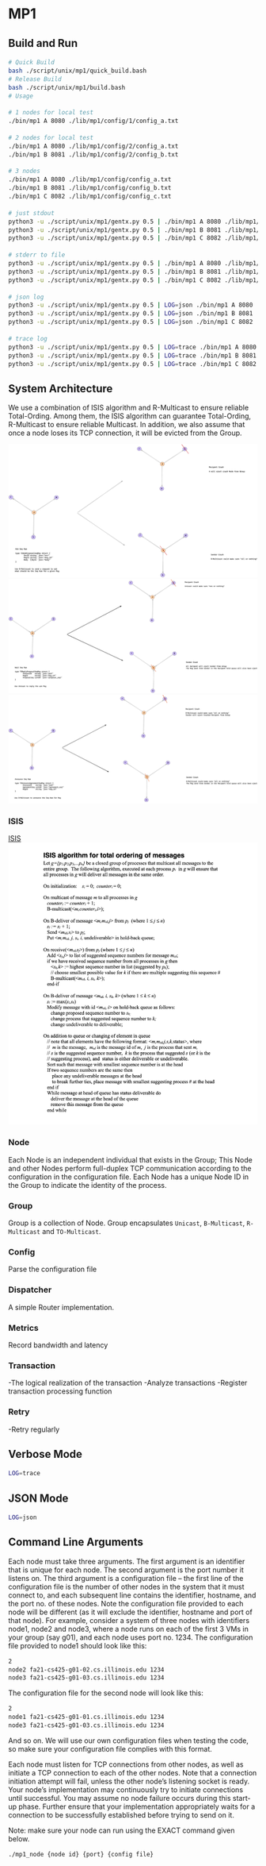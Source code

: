 # MP1

## Build and Run

```bash
# Quick Build
bash ./script/unix/mp1/quick_build.bash
# Release Build
bash ./script/unix/mp1/build.bash
# Usage

# 1 nodes for local test
./bin/mp1 A 8080 ./lib/mp1/config/1/config_a.txt

# 2 nodes for local test
./bin/mp1 A 8080 ./lib/mp1/config/2/config_a.txt
./bin/mp1 B 8081 ./lib/mp1/config/2/config_b.txt

# 3 nodes
./bin/mp1 A 8080 ./lib/mp1/config/config_a.txt
./bin/mp1 B 8081 ./lib/mp1/config/config_b.txt
./bin/mp1 C 8082 ./lib/mp1/config/config_c.txt

# just stdout
python3 -u ./script/unix/mp1/gentx.py 0.5 | ./bin/mp1 A 8080 ./lib/mp1/config/3/config_a.txt 2> /dev/null
python3 -u ./script/unix/mp1/gentx.py 0.5 | ./bin/mp1 B 8081 ./lib/mp1/config/3/config_b.txt 2> /dev/null
python3 -u ./script/unix/mp1/gentx.py 0.5 | ./bin/mp1 C 8082 ./lib/mp1/config/3/config_c.txt 2> /dev/null

# stderr to file
python3 -u ./script/unix/mp1/gentx.py 0.5 | ./bin/mp1 A 8080 ./lib/mp1/config/3/config_a.txt 2> /tmp/a.log
python3 -u ./script/unix/mp1/gentx.py 0.5 | ./bin/mp1 B 8081 ./lib/mp1/config/3/config_b.txt 2> /tmp/b.log
python3 -u ./script/unix/mp1/gentx.py 0.5 | ./bin/mp1 C 8082 ./lib/mp1/config/3/config_c.txt 2> /tmp/c.log

# json log
python3 -u ./script/unix/mp1/gentx.py 0.5 | LOG=json ./bin/mp1 A 8080 ./lib/mp1/config/3/config_a.txt 2> /tmp/a.log
python3 -u ./script/unix/mp1/gentx.py 0.5 | LOG=json ./bin/mp1 B 8081 ./lib/mp1/config/3/config_b.txt 2> /tmp/b.log
python3 -u ./script/unix/mp1/gentx.py 0.5 | LOG=json ./bin/mp1 C 8082 ./lib/mp1/config/3/config_c.txt 2> /tmp/c.log

# trace log
python3 -u ./script/unix/mp1/gentx.py 0.5 | LOG=trace ./bin/mp1 A 8080 ./lib/mp1/config/3/config_a.txt 2> /tmp/a.log
python3 -u ./script/unix/mp1/gentx.py 0.5 | LOG=trace ./bin/mp1 B 8081 ./lib/mp1/config/3/config_b.txt 2> /tmp/b.log
python3 -u ./script/unix/mp1/gentx.py 0.5 | LOG=trace ./bin/mp1 C 8082 ./lib/mp1/config/3/config_c.txt 2> /tmp/c.log
```

## System Architecture

We use a combination of ISIS algorithm and R-Multicast to ensure reliable Total-Ording.
Among them, the ISIS algorithm can guarantee Total-Ording, R-Multicast to ensure reliable Multicast.
In addition, we also assume that once a node loses its TCP connection, it will be evicted from the Group.

![AskSeq](./assets/1.png)
![ReplySeq](./assets/2.png)
![AnnounceSeq](./assets/3.png)

### ISIS

[ISIS](https://studylib.net/doc/7830646/isis-algorithm-for-total-ordering-of-messages)
![ISIS](./assets/ISIS.jpg)

### Node

Each Node is an independent individual that exists in the Group;
This Node and other Nodes perform full-duplex TCP communication according to the configuration in the configuration file.
Each Node has a unique Node ID in the Group to indicate the identity of the process.

### Group

Group is a collection of Node. Group encapsulates `Unicast`, `B-Multicast`, `R-Multicast` and `TO-Multicast`.

### Config

Parse the configuration file

### Dispatcher

A simple Router implementation.

### Metrics

Record bandwidth and latency

### Transaction

-The logical realization of the transaction
-Analyze transactions
-Register transaction processing function

### Retry

-Retry regularly

## Verbose Mode

```bash
LOG=trace
```

## JSON Mode

```bash
LOG=json
```

## Command Line Arguments

Each node must take three arguments. The first argument is an identifier that is unique for each node. The second argument is the port number it listens on. The third argument is a configuration file – the first line of the configuration file is the number of other nodes in the system that it must connect to, and each subsequent line contains the identifier, hostname, and the port no. of these nodes. Note the configuration file provided to each node will be different (as it will exclude the identifier, hostname and port of that node). For example, consider a system of three nodes with identifiers node1, node2 and node3, where a node runs on each of the first 3 VMs in your group (say g01), and each node uses port no. 1234. The configuration file provided to node1 should look like this:

```txt
2
node2 fa21-cs425-g01-02.cs.illinois.edu 1234
node3 fa21-cs425-g01-03.cs.illinois.edu 1234
```

The configuration file for the second node will look like this:

```txt
2
node1 fa21-cs425-g01-01.cs.illinois.edu 1234
node3 fa21-cs425-g01-03.cs.illinois.edu 1234
```

And so on. We will use our own configuration files when testing the code, so make sure your configuration file complies with this format.

Each node must listen for TCP connections from other nodes, as well as initiate a TCP connection to each of the other nodes. Note that a connection initiation attempt will fail, unless the other node’s listening socket is ready. Your node’s implementation may continuously try to initiate connections until successful. You may assume no node failure occurs during this start-up phase. Further ensure that your implementation appropriately waits for a connection to be successfully established before trying to send on it.

Note: make sure your node can run using the EXACT command given below.

```bash
./mp1_node {node id} {port} {config file}
```
